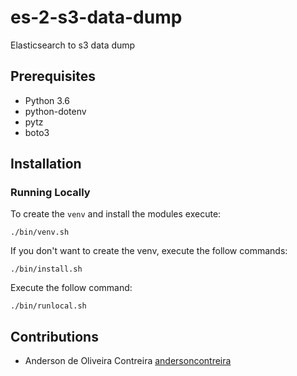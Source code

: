# es-2-s3-data-dump
Elasticsearch to s3 data dump 


## Prerequisites
- Python 3.6
- python-dotenv
- pytz
- boto3


## Installation

### Running Locally

To create the `venv` and install the modules execute:
```
./bin/venv.sh
```
If you don't want to create the venv, execute the follow commands:
```
./bin/install.sh
```

Execute the follow command:
```
./bin/runlocal.sh
```

[comment]: <> (## Samples)

[comment]: <> (See the project samples in this folder [here]&#40;samples&#41;.)

[comment]: <> (## Running tests)

[comment]: <> (To run the unit tests of the project you can execute the follow command:)

[comment]: <> (First you need install the tests requirements:)

[comment]: <> ( ```)

[comment]: <> ( ./bin/venv-exec.sh ./bin/tests/install-tests.sh )

[comment]: <> ( ```)

 
[comment]: <> (### Unit tests:)

[comment]: <> ( ```)

[comment]: <> (./bin/venv-exec.sh ./bin/tests/unit-tests.sh)

[comment]: <> ( ``` )

[comment]: <> (### Functional tests:)

[comment]: <> (First install the dynamodb locally:)

[comment]: <> (```)

[comment]: <> (./bin/aws/install-dynamodb-local.sh)

[comment]: <> (```)

[comment]: <> (Now run the dynamodb locally:)

[comment]: <> (```)

[comment]: <> (./bin/aws/run-dynamodb-local.sh --port 9000)

[comment]: <> (```)

[comment]: <> (Executing the tests:)

[comment]: <> ( ```)

[comment]: <> (./bin/venv-exec.sh ./bin/tests/functional-tests.sh)

[comment]: <> (```)

[comment]: <> (### All tests:)

[comment]: <> (Run the dynamodb locally:)

[comment]: <> (```)

[comment]: <> (./bin/aws/run-dynamodb-local.sh --port 9000)

[comment]: <> (``` )

[comment]: <> (Executing the tests:)

[comment]: <> (```)

[comment]: <> ( ./bin/venv-exec.sh ./bin/tests/tests.sh )

[comment]: <> ( ```)

[comment]: <> (## Generating coverage reports)

[comment]: <> (To execute coverage tests you can execute the follow commands:)

[comment]: <> (Unit test coverage:)

[comment]: <> (``` )

[comment]: <> (./bin/venv-exec.sh ./bin/tests/unit-coverage.sh)

[comment]: <> (``` )

[comment]: <> (Functional test coverage:)

[comment]: <> (``` )

[comment]: <> (./bin/venv-exec.sh ./bin/tests/functional-coverage.sh)

[comment]: <> (``` )

[comment]: <> (> Observation:)

[comment]: <> (The result can be found in the folder `target/functional` and `target/unit`.)


[comment]: <> (## License)

[comment]: <> (See the license [LICENSE.md]&#40;LICENSE.md&#41;.)

## Contributions
* Anderson de Oliveira Contreira [andersoncontreira](https://github.com/andersoncontreira)